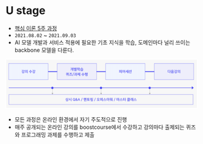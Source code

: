 # U stage

- [핵심 이론 5주 과정](https://github.com/jinmang2/BoostCamp_AI_Tech_2/u-stage)
- `2021.08.02` ~ `2021.09.03`
- AI 모델 개발과 서비스 적용에 필요한 기초 지식을 학습, 도메인마다 널리 쓰이는 backbone 모델을 다룬다.

[![u-stage](../assets/img/u_stage2.PNG)](https://boostcamp.connect.or.kr/program_ai.html)

- 모든 과정은 온라인 환경에서 자기 주도적으로 진행
- 매주 공개되는 온라인 강의를 boostcourse에서 수강하고 강의마다 출제되는 퀴즈와 프로그래밍 과제를 수행하고 제출
